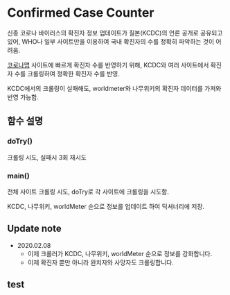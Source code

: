 # Confirmed Case Counter
신종 코로나 바이러스의 확진자 정보 업데이트가 질본(KCDC)의 언론 공개로 공유되고 있어, WHO나 일부 사이트만을 이용하여 국내 확진자의 수를 정확히 파악하는 것이 어려움.

[코로나맵](http://corona.paullab.synology.me/) 사이트에 빠르게 확진자 수를 반영하기 위해, KCDC와 여러 사이트에서 확진자 수를 크롤링하여 정확한 확진자 수를 반영.

KCDC에서의 크롤링이 실패해도, worldmeter와 나무위키의 확진자 데이터를 가져와 반영 가능함.

## 함수 설명
### doTry()
크롤링 시도, 실패시 3회 재시도
### main()
전체 사이트 크롤링 시도, doTry로 각 사이트에 크롤링을 시도함.

KCDC, 나무위키, worldMeter 순으로 정보를 업데이트 하여 딕셔너리에 저장.

## Update note
- 2020.02.08
    - 이제 크롤러가 KCDC, 나무위키, worldMeter 순으로 정보를 강화합니다.
    - 이제 확진자 뿐만 아니라 완치자와 사망자도 크롤링합니다.

## test